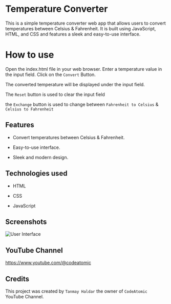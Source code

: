 # Temperature Converter

This is a simple temperature converter web app that allows users to convert temperatures between Celsius & Fahrenheit. It is built using JavaScript, HTML, and CSS and features a sleek and easy-to-use interface.

# How to use

Open the index.html file in your web browser.
Enter a temperature value in the input field.
Click on the `Convert` Button.

The converted temperature will be displayed under the input field.

The `Reset` button is used to clear the input field

the `Exchange` button is used to change between `Fahrenheit to Celsius` & `Celsius to Fahrenheit`


## Features

- Convert temperatures between Celsius & Fahrenheit.

- Easy-to-use interface.

- Sleek and modern design.

## Technologies used

- HTML

- CSS

- JavaScript

## Screenshots

![User Interface](https://user-images.githubusercontent.com/88721218/230589191-40ff3b81-6db8-4b1e-999b-08b9db400b24.png)


## YouTube Channel

https://www.youtube.com/@codeatomic

## Credits

This project was created by `Tanmay Haldar` the owner of `CodeAtomic` YouTube Channel.



